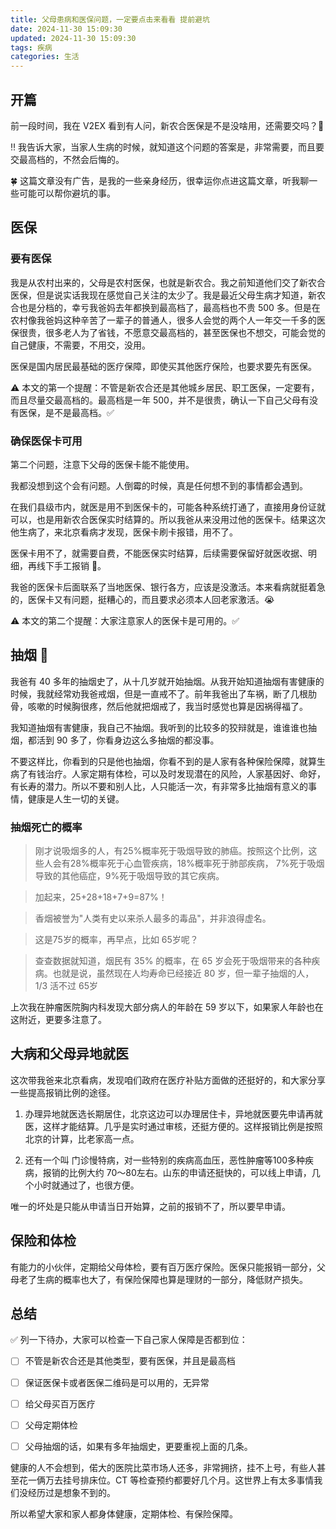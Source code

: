```yaml
---
title: 父母患病和医保问题，一定要点击来看看 提前避坑
date: 2024-11-30 15:09:30
updated: 2024-11-30 15:09:30
tags: 疾病
categories: 生活
---
```


## 开篇
前一段时间，我在 V2EX 看到有人问，新农合医保是不是没啥用，还需要交吗？🤔

‼️ 我告诉大家，当家人生病的时候，就知道这个问题的答案是，非常需要，而且要交最高档的，不然会后悔的。

🍀 这篇文章没有广告，是我的一些亲身经历，很幸运你点进这篇文章，听我聊一些可能可以帮你避坑的事。

## 医保

### 要有医保

我是从农村出来的，父母是农村医保，也就是新农合。我之前知道他们交了新农合医保，但是说实话我现在感觉自己关注的太少了。我是最近父母生病才知道，新农合也是分档的，幸亏我爸妈去年都换到最高档了，最高档也不贵 500 多。但是在农村像我爸妈这种辛苦了一辈子的普通人，很多人会觉的两个人一年交一千多的医保很贵，很多老人为了省钱，不愿意交最高档的，甚至医保也不想交，可能会觉的自己健康，不需要，不用交，没用。

医保是国内居民最基础的医疗保障，即使买其他医疗保险，也要求要先有医保。

⚠️ 本文的第一个提醒：不管是新农合还是其他城乡居民、职工医保，一定要有，而且尽量交最高档的。最高档是一年 500，并不是很贵，确认一下自己父母有没有医保，是不是最高档。✅

### 确保医保卡可用

第二个问题，注意下父母的医保卡能不能使用。

我都没想到这个会有问题。人倒霉的时候，真是任何想不到的事情都会遇到。

在我们县级市内，就医是用不到医保卡的，可能各种系统打通了，直接用身份证就可以，也是用新农合医保实时结算的。所以我爸从来没用过他的医保卡。结果这次他生病了，来北京看病才发现，医保卡刷卡报错，用不了。

医保卡用不了，就需要自费，不能医保实时结算，后续需要保留好就医收据、明细，再线下手工报销 🧶。

我爸的医保卡后面联系了当地医保、银行各方，应该是没激活。本来看病就挺着急的，医保卡又有问题，挺糟心的，而且要求必须本人回老家激活。😭

⚠️ 本文的第二个提醒：大家注意家人的医保卡是可用的。✅

## 抽烟 🚬

我爸有 40 多年的抽烟史了，从十几岁就开始抽烟。从我开始知道抽烟有害健康的时候，我就经常劝我爸戒烟，但是一直戒不了。前年我爸出了车祸，断了几根肋骨，咳嗽的时候胸很疼，然后他就把烟戒了，我当时感觉也算是因祸得福了。

我知道抽烟有害健康，我自己不抽烟。我听到的比较多的狡辩就是，谁谁谁也抽烟，都活到 90 多了，你看身边这么多抽烟的都没事。

不要这样比，你看到的只是他也抽烟，你看不到的是人家有各种保险保障，就算生病了有钱治疗。人家定期有体检，可以及时发现潜在的风险，人家基因好、命好，有长寿的潜力。所以不要和别人比，人只能活一次，有非常多比抽烟有意义的事情，健康是人生一切的关键。

### 抽烟死亡的概率

> 刚才说吸烟多的人，有25%概率死于吸烟导致的肺癌。按照这个比例，这些人会有28%概率死于心血管疾病，18%概率死于肺部疾病， 7%死于吸烟导致的其他癌症，9%死于吸烟导致的其它疾病。

> 加起来，25+28+18+7+9=87%！

> 香烟被誉为"人类有史以来杀人最多的毒品"，并非浪得虚名。

> 这是75岁的概率，再早点，比如 65岁呢？

> 查查数据就知道，烟民有 35% 的概率，在 65 岁会死于吸烟带来的各种疾病。也就是说，虽然现在人均寿命已经接近 80 岁，但一辈子抽烟的人，1/3 活不过 65岁

上次我在肿瘤医院胸内科发现大部分病人的年龄在 59 岁以下，如果家人年龄也在这附近，更要多注意了。

## 大病和父母异地就医

这次带我爸来北京看病，发现咱们政府在医疗补贴方面做的还挺好的，和大家分享一些提高报销比例的途径。

1. 办理异地就医选长期居住，北京这边可以办理居住卡，异地就医要先申请再就医，这样才能结算。几乎是实时通过审核，还挺方便的。这样报销比例是按照北京的计算，比老家高一点。

2. 还有一个叫 门诊慢特病，对一些特别的疾病高血压，恶性肿瘤等100多种疾病，报销的比例大约 70～80左右。山东的申请还挺快的，可以线上申请，几个小时就通过了，也很方便。

唯一的坏处是只能从申请当日开始算，之前的报销不了，所以要早申请。

## 保险和体检
有能力的小伙伴，定期给父母体检，要有百万医疗保险。医保只能报销一部分，父母老了生病的概率也大了，有保险保障也算是理财的一部分，降低财产损失。


## 总结
✅ 列一下待办，大家可以检查一下自己家人保障是否都到位：

- [ ] 不管是新农合还是其他类型，要有医保，并且是最高档
- [ ] 保证医保卡或者医保二维码是可以用的，无异常
- [ ] 给父母买百万医疗
- [ ] 父母定期体检
- [ ] 父母抽烟的话，如果有多年抽烟史，更要重视上面的几条。


健康的人不会想到，偌大的医院比菜市场人还多，非常拥挤，挂不上号，有些人甚至花一俩万去挂号排床位。CT 等检查预约都要好几个月。这世界上有太多事情我们没经历过是想象不到的。

所以希望大家和家人都身体健康，定期体检、有保险保障。
